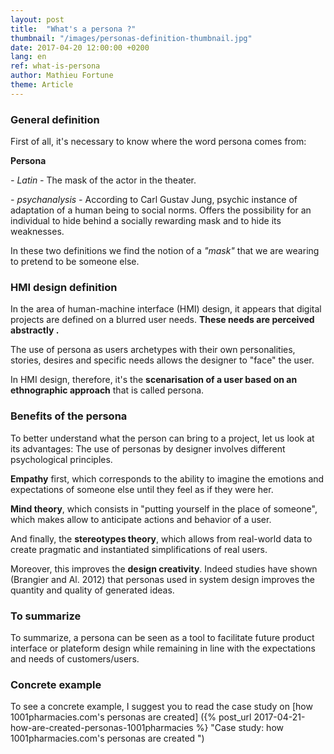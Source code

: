 ```yaml
---
layout: post
title:  "What's a persona ?"
thumbnail: "/images/personas-definition-thumbnail.jpg"
date: 2017-04-20 12:00:00 +0200
lang: en
ref: what-is-persona
author: Mathieu Fortune
theme: Article
---
```


### General definition
First of all, it's necessary to know where the word persona comes from:

__Persona__

*- Latin -*
The mask of the actor in the theater.

*- psychanalysis -*
According to Carl Gustav Jung, psychic instance of adaptation of a human being to social norms. Offers the possibility for an individual to hide behind a socially rewarding mask and to hide its weaknesses.

In these two definitions we find the notion of a *"mask"* that we are wearing to pretend to be someone else.


### HMI design definition

In the area of ​​human-machine interface (HMI) design, it appears that digital projects are defined on a blurred user needs.
__These needs are perceived abstractly .__

The use of persona as users archetypes with their own personalities, stories, desires and specific needs allows the designer to "face" the user.

In HMI design, therefore, it's the __scenarisation of a user based on an ethnographic approach__ that is called persona.

### Benefits of the persona

To better understand what the person can bring to a project, let us look at its advantages:
The use of personas by designer involves different psychological principles.

__Empathy__ first, which corresponds to the ability to imagine the emotions and expectations of someone else until they feel as if they were her.

__Mind theory__, which consists in "putting yourself in the place of someone", which makes allow to anticipate actions and behavior of a user.

And finally, the __stereotypes theory__, which allows from real-world data to create pragmatic and instantiated simplifications of real users.

Moreover, this improves the __design creativity__. Indeed studies have shown (Brangier and Al. 2012) that personas used in system design improves the quantity and quality of generated ideas.

### To summarize

To summarize, a persona can be seen as a tool to facilitate future product interface or plateform design while remaining in line with the expectations and needs of customers/users.

### Concrete example

To see a concrete example, I suggest you to read the case study on [how 1001pharmacies.com's personas are created] ({% post_url 2017-04-21-how-are-created-personas-1001pharmacies %} "Case study: how 1001pharmacies.com's personas are created ")
